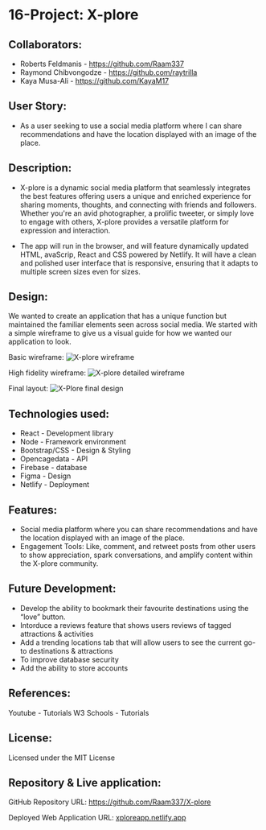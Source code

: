 # 16-Project: X-plore


## Collaborators:
* Roberts Feldmanis - https://github.com/Raam337 
* Raymond Chibvongodze - https://github.com/raytrilla
* Kaya Musa-Ali - https://github.com/KayaM17

## User Story:
* As a user seeking to use a social media platform where I can share recommendations and have the location displayed with an image of the place.



## Description:
* X-plore is a dynamic social media platform that seamlessly integrates the best features  offering users a unique and enriched experience for sharing moments, thoughts, and connecting with friends and followers. Whether you're an avid photographer, a prolific tweeter, or simply love to engage with others, X-plore provides a versatile platform for expression and interaction.

* The app will run in the browser, and will feature dynamically updated HTML, avaScrip, React and CSS powered by Netlify. It will have a clean and polished user interface that is responsive, ensuring that it adapts to multiple screen sizes even for sizes.

## Design:
We wanted to create an application that has a unique function but maintained the familiar elements seen across social media. We started with a simple wireframe to give us a visual guide for how we wanted our application to look.

Basic wireframe:
![X-plore wireframe](https://github.com/Raam337/X-plore/assets/151631423/3469e50d-93c8-41e7-aca6-53988eca9126)

High fidelity wireframe:
![X-plore detailed wireframe](https://github.com/Raam337/X-plore/assets/151631423/df6dd712-019a-4fb0-88fc-ea68bd173320)

Final layout:
![X-Plore final design](https://github.com/Raam337/X-plore/assets/69675406/362b7cc5-9929-4579-b694-6be99db7048d)

## Technologies used:
* React - Development library
* Node - Framework environment
* Bootstrap/CSS - Design & Styling
* Opencagedata - API
* Firebase - database
* Figma - Design
* Netlify - Deployment


## Features:
* Social media platform where you can share recommendations and have the location displayed with an image of the place.
* Engagement Tools: Like, comment, and retweet posts from other users to show appreciation, spark conversations, and amplify content within the X-plore community.


## Future Development:
* Develop the ability to bookmark their favourite destinations using the “love” button. 
* Intorduce a reviews feature that shows users reviews of tagged attractions & activities
* Add a trending locations tab that will allow users to see the current go-to destinations & attractions
* To improve database security
* Add the ability to store accounts


## References:
Youtube - Tutorials
W3 Schools - Tutorials


## License:
Licensed under the MIT License


## Repository & Live application:
GitHub Repository
URL: https://github.com/Raam337/X-plore

Deployed Web Application
URL: [xploreapp.netlify.app](https://xploreapp.netlify.app/)
